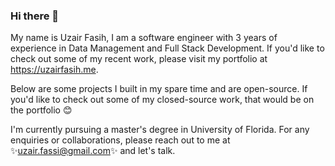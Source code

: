 ### Hi there 👋
My name is Uzair Fasih, I am a software engineer with 3 years of experience in Data Management and Full Stack Development.
If you'd like to check out some of my recent work, please visit my portfolio at https://uzairfasih.me.

Below are some projects I built in my spare time and are open-source. If you'd like to check out some of my closed-source work, that would be on the portfolio 😊

I'm currently pursuing a master's degree in University of Florida.
For any enquiries or collaborations, please reach out to me at <br/> ✨uzair.fassi@gmail.com✨ and let's talk.

